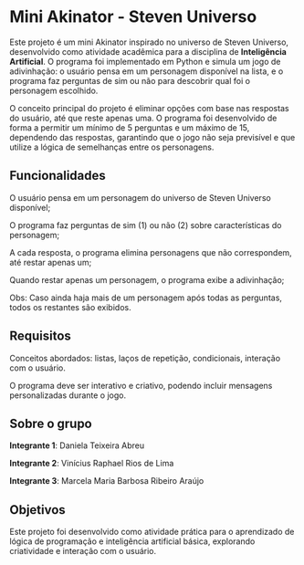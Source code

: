 # Mini Akinator - Steven Universo

Este projeto é um mini Akinator inspirado no universo de Steven Universo, desenvolvido como atividade acadêmica para a disciplina de **Inteligência Artificial**. O programa foi implementado em Python e simula um jogo de adivinhação: o usuário pensa em um personagem disponível na lista, e o programa faz perguntas de sim ou não para descobrir qual foi o personagem escolhido.

O conceito principal do projeto é eliminar opções com base nas respostas do usuário, até que reste apenas uma. O programa foi desenvolvido de forma a permitir um mínimo de 5 perguntas e um máximo de 15, dependendo das respostas, garantindo que o jogo não seja previsível e que utilize a lógica de semelhanças entre os personagens.

## Funcionalidades

O usuário pensa em um personagem do universo de Steven Universo disponível;

O programa faz perguntas de sim (1) ou não (2) sobre características do personagem;

A cada resposta, o programa elimina personagens que não correspondem, até restar apenas um;

Quando restar apenas um personagem, o programa exibe a adivinhação;

Obs: Caso ainda haja mais de um personagem após todas as perguntas, todos os restantes são exibidos.

## Requisitos

Conceitos abordados: listas, laços de repetição, condicionais, interação com o usuário.

O programa deve ser interativo e criativo, podendo incluir mensagens personalizadas durante o jogo.

## Sobre o grupo

**Integrante 1**: Daniela Teixeira Abreu

**Integrante 2**: Vinícius Raphael Rios de Lima 

**Integrante 3**: Marcela Maria Barbosa Ribeiro Araújo

## Objetivos

Este projeto foi desenvolvido como atividade prática para o aprendizado de lógica de programação e inteligência artificial básica, explorando criatividade e interação com o usuário.
